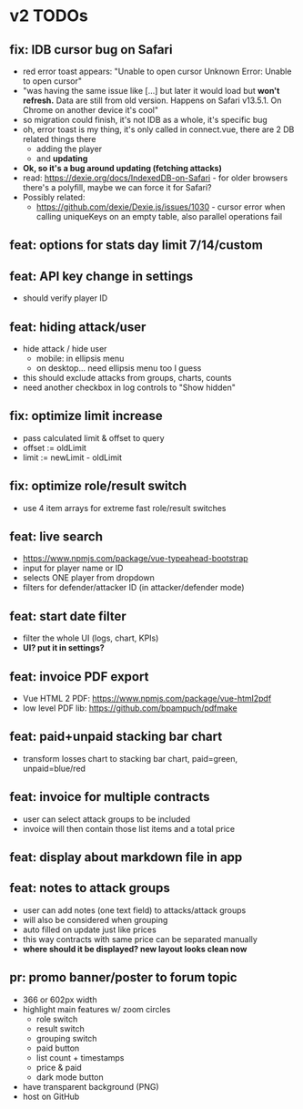 # v2 TODOs


## fix: IDB cursor bug on Safari

- red error toast appears: "Unable to open cursor Unknown Error: Unable to open cursor"
- "was having the same issue like [...] but later it would load but **won't refresh.** Data are still from old version. Happens on Safari v13.5.1. On Chrome on another device it's cool"
- so migration could finish, it's not IDB as a whole, it's specific bug
- oh, error toast is my thing, it's only called in connect.vue, there are 2 DB related things there
	- adding the player
	- and **updating**
- **Ok, so it's a bug around updating (fetching attacks)**
- read: https://dexie.org/docs/IndexedDB-on-Safari - for older browsers there's a polyfill, maybe we can force it for Safari?
- Possibly related:
	- https://github.com/dexie/Dexie.js/issues/1030 - cursor error when calling uniqueKeys on an empty table, also parallel operations fail


## feat: options for stats day limit 7/14/custom


## feat: API key change in settings

- should verify player ID


## feat: hiding attack/user

- hide attack / hide user
	- mobile: in ellipsis menu
	- on desktop... need ellipsis menu too I guess
- this should exclude attacks from groups, charts, counts
- need another checkbox in log controls to "Show hidden"


## fix: optimize limit increase

- pass calculated limit & offset to query
- offset := oldLimit
- limit := newLimit - oldLimit


## fix: optimize role/result switch

- use 4 item arrays for extreme fast role/result switches


## feat: live search

- https://www.npmjs.com/package/vue-typeahead-bootstrap
- input for player name or ID
- selects ONE player from dropdown
- filters for defender/attacker ID (in attacker/defender mode)


## feat: start date filter

- filter the whole UI (logs, chart, KPIs)
- **UI? put it in settings?**


## feat: invoice PDF export

- Vue HTML 2 PDF: https://www.npmjs.com/package/vue-html2pdf
- low level PDF lib: https://github.com/bpampuch/pdfmake


## feat: paid+unpaid stacking bar chart

- transform losses chart to stacking bar chart, paid=green, unpaid=blue/red


## feat: invoice for multiple contracts

- user can select attack groups to be included
- invoice will then contain those list items and a total price


## feat: display about markdown file in app


## feat: notes to attack groups

- user can add notes (one text field) to attacks/attack groups
- will also be considered when grouping
- auto filled on update just like prices
- this way contracts with same price can be separated manually
- **where should it be displayed? new layout looks clean now**


## pr: promo banner/poster to forum topic

- 366 or 602px width
- highlight main features w/ zoom circles
	- role switch
	- result switch
	- grouping switch
	- paid button
	- list count + timestamps
	- price & paid
	- dark mode button
- have transparent background (PNG)
- host on GitHub
